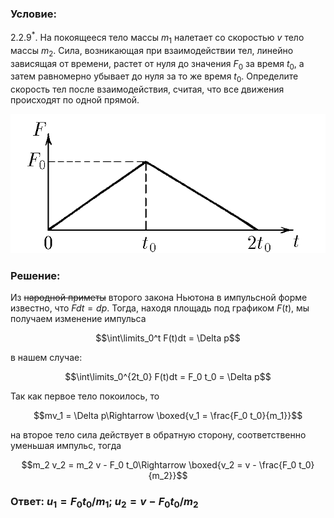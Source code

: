 ###  Условие: 

$2.2.9^*.$ На покоящееся тело массы $m_1$ налетает со скоростью $v$ тело массы $m_2$. Сила, возникающая при взаимодействии тел, линейно зависящая от времени, растет от нуля до значения $F_0$ за время $t_0$, а затем равномерно убывает до нуля за то же время $t_0$. Определите скорость тел после взаимодействия, считая, что все движения происходят по одной прямой. 

![К задаче $2.2.9$|713x315, 50%](../../img/2.2.9/2.2.9.png)

###  Решение: 

Из <s>народной приметы</s> второго закона Ньютона в импульсной форме известно, что  $Fdt = dp$. Тогда, находя площадь под графиком $F(t)$, мы получаем изменение импульса

$$\int\limits_0^t F(t)dt = \Delta p$$ 

в нашем случае:  

$$\int\limits_0^{2t_0} F(t)dt = F_0 t_0 = \Delta p$$  

Так как первое тело покоилось, то  

$$mv_1 = \Delta p\Rightarrow \boxed{v_1 = \frac{F_0 t_0}{m_1}}$$  

на второе тело сила действует в обратную сторону, соответственно уменьшая импульс, тогда  

$$m_2 v_2 = m_2 v - F_0 t_0\Rightarrow \boxed{v_2 = v - \frac{F_0 t_0}{m_2}}$$ 

###  Ответ: $u_1 = F_0t_0/m_1;$ $u_2 = v − F_0t_0/m_2$ 
